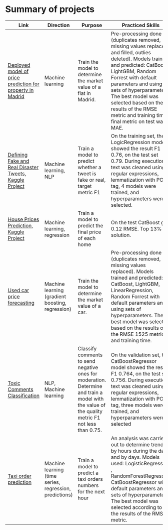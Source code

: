 # Summary of projects

Link | Direction | Purpose | Practiced Skills | Libraries used
------------- |------------- |---------------- | ---------------- | ----------------------
[Deployed model of price prediction for property in Madrid](https://andreishagin-madrip-estate-price-predict.hf.space) | Machine learning | Train the model to determine the market value of a flat in Madrid. | Pre-processing done (duplicates removed, missing values replaced and filled, outlies deleted). Models trained and predicted: CatBoost, LightGBM, Random Forrest with default parameters and using sets of hyperparameters. The best model was selected based on the results of the RMSE metric and training time, final metric on test was MAE. | `Pandas`, `NumPy`, `Sklearn`, `CatBoost`, `GridSearchCV`, `LightGBM`, `CatBoost`, `Seaborn`, `OrdinalEncoder`, `plotly`, `optuna`
[Defining Fake and Real Disaster Tweets, Kaggle Project](https://github.com/AndreiShagin/AndreiShagin_Projects/blob/main/EN/Kaggle_ML_NLP_Disaster_Tweets/Kaggle_NLP_with_Disaster_Tweets.ipynb) | Machine learning, NLP | Train a model to predict whether a tweet is fake or real, target metric F1 | On the training set, the LogicRegression model showed the result F1 0.76, on the test set 0.79. During execution, text was cleaned using regular expressions, lemmatization with POS tag, 4 models were trained, and hyperparameters were selected. | `Pandas`, `NumPy`, `Sklearn`, `CatBoostRegressor`, `NLTK`, `LogisticRegression`, `Matplotlib`, `Seaborn`, `WordNetLemmatizer`, `LightGBM`,`TfidfVectorizer` , `DecisionTree`
[House Prices Prediction, Kaggle Project](https://github.com/AndreiShagin/AndreiShagin_Projects/blob/main/EN/Kaggle_ML_house_prices_predict/Kaggle_house_prices_predict.ipynb) | Machine learning, regression | Train a model to predict the final price of each home | On the test CatBoost get 0.12 RMSE. Top 13% solution. | `Pandas`, `NumPy`, `Sklearn`, `CatBoostRegressor`, `LGBMRegressor`, `DecisionTreeRegressor`, `Matplotlib`, `Seaborn`, `StackingRegressor`, `LinearRegression`,`GradientBoostingRegressor` , `RandomForestRegressor`, `GridSearchCV`, `RandomForestRegressor`
[Used car price forecasting](https://github.com/AndreiShagin/AndreiShagin_Projects/blob/main/EN/ML_car_price_predict_regression/ML_car_price_predict_regression.ipynb) | Machine learning (gradient boosting, regression) | Train the model to determine the market value of a car. | Pre-processing done (duplicates removed, missing values replaced). Models trained and predicted: CatBoost, LightGBM, LinearRegression, Random Forrest with default parameters and using sets of hyperparameters. The best model was selected based on the results of the RMSE 1525 metric and training time. | `Pandas`, `NumPy`, `Sklearn`, `CatBoost`, `GridSearchCV`, `LightGBM`, `CatBoost`, `Seaborn`, `OrdinalEncoder`, `OHE`
[Toxic Comments Classification](https://github.com/AndreiShagin/AndreiShagin_Projects/blob/main/EN/ML_analysis_toxic_comments_classification/ML_NLP_toxic_comments.ipynb) | NLP, Machine learning | Classify comments to send negative ones for moderation. Determine and train a model with the value of the quality metric F1 not less than 0.75. | On the validation set, the CatBoostRegressor model showed the result F1 0.764, on the test set 0.756. During execution, text was cleaned using regular expressions, lemmatization with POS tag, three models were trained, and hyperparameters were selected | `Pandas`, `NumPy`, `Sklearn`, `CatBoostRegressor`, `NLTK`, `LogisticRegression`, `Matplotlib`, `Seaborn`, `WordNetLemmatizer`, `DecisionTreeClassifier`,`tf-idf`
[Taxi order prediction](https://github.com/AndreiShagin/AndreiShagin_Projects/blob/main/EN/ML_Taxi_orders_predict_time_series/Taxi_orders_predict_ML_time_series.ipynb) | Machine learning (time series, regression, predictions) | Train a model to predict a taxi orders numbers for the next hour | An analysis was carried out to determine trends by hours during the day and by days. Models used: LogisticRegression , RandomForestRegressor, CatBoostRegressor with default parameters and sets of hyperparameters. The best model was selected according to the results of the RMSE metric. | `Pandas`, `NumPy`, `Sklearn`, `CatBoostRegressor`, `GridSearchCV`, `LogisticRegression`, `Matplotlib`, `Seaborn`, `RandomForestRegressor`, `TimeSeriesSplit`
